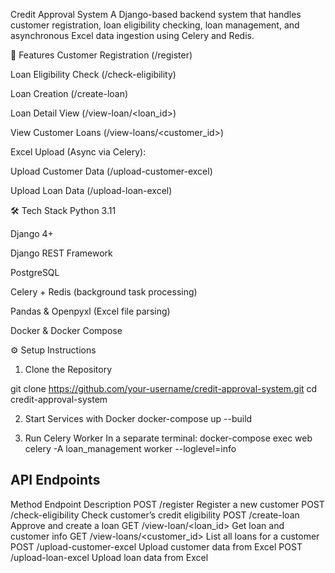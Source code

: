 Credit Approval System
A Django-based backend system that handles customer registration, loan eligibility checking, loan management, and asynchronous Excel data ingestion using Celery and Redis.

🚀 Features
Customer Registration (/register)

Loan Eligibility Check (/check-eligibility)

Loan Creation (/create-loan)

Loan Detail View (/view-loan/<loan_id>)

View Customer Loans (/view-loans/<customer_id>)

Excel Upload (Async via Celery):

Upload Customer Data (/upload-customer-excel)

Upload Loan Data (/upload-loan-excel)

🛠️ Tech Stack
Python 3.11

Django 4+

Django REST Framework

PostgreSQL

Celery + Redis (background task processing)

Pandas & Openpyxl (Excel file parsing)

Docker & Docker Compose

⚙️ Setup Instructions
1. Clone the Repository

git clone https://github.com/your-username/credit-approval-system.git
cd credit-approval-system

2. Start Services with Docker
docker-compose up --build

3. Run Celery Worker
In a separate terminal:
docker-compose exec web celery -A loan_management worker --loglevel=info


##  API Endpoints
Method	          Endpoint                         	Description
POST	            /register	                  Register a new customer
POST	            /check-eligibility	        Check customer’s credit eligibility
POST	            /create-loan               	Approve and create a loan
GET	              /view-loan/<loan_id>	      Get loan and customer info
GET               /view-loans/<customer_id>	  List all loans for a customer
POST	           /upload-customer-excel       Upload customer data from Excel
POST	           /upload-loan-excel         	Upload loan data from Excel
